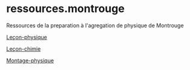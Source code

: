 # ressources.montrouge
Ressources de la preparation à l'agregation de physique de Montrouge


[Leçon-physique](leçon-physique/Plans/LP.md)

[Leçon-chimie](leçon-chimie/LC.md)

[Montage-physique](montage-physique/montage.md)
